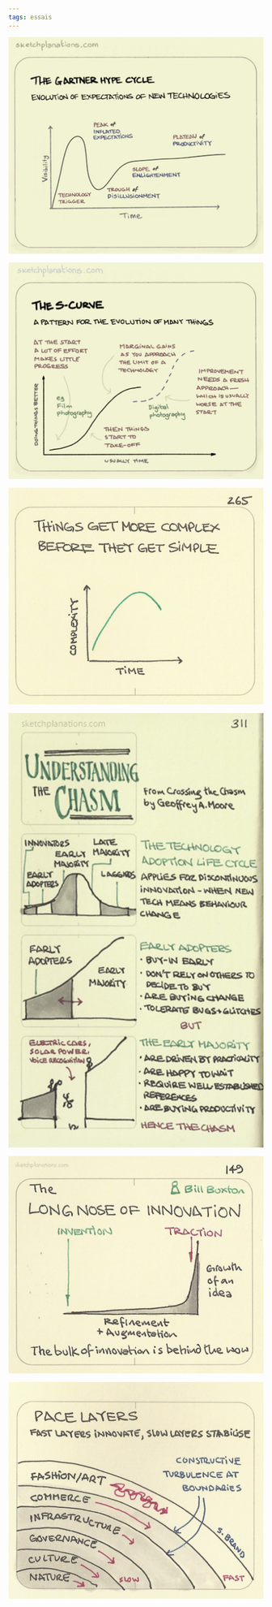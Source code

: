 ```yaml
---
tags: essais 
---
```


![](/static/img/gartner-hype-cycle.jpeg)

![](/static/img/the-s-curve.jpeg)

![](/static/img/complex-before-simple.jpeg)

![](/static/img/the-chasm.jpeg)

![](/static/img/the-long-nose-of-innovation.jpeg)

![](/static/img/pace-layers.jpeg)
